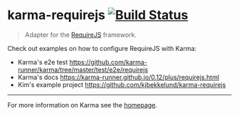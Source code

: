 # karma-requirejs  [![Build Status](https://travis-ci.org/karma-runner/karma-requirejs.png?branch=master)](https://travis-ci.org/karma-runner/karma-requirejs)

> Adapter for the [RequireJS](http://requirejs.org/) framework.

Check out examples on how to configure RequireJS with Karma:
- Karma's e2e test https://github.com/karma-runner/karma/tree/master/test/e2e/requirejs
- Karma's docs https://karma-runner.github.io/0.12/plus/requirejs.html
- Kim's example project https://github.com/kjbekkelund/karma-requirejs


----

For more information on Karma see the [homepage].


[homepage]: http://karma-runner.github.io/
